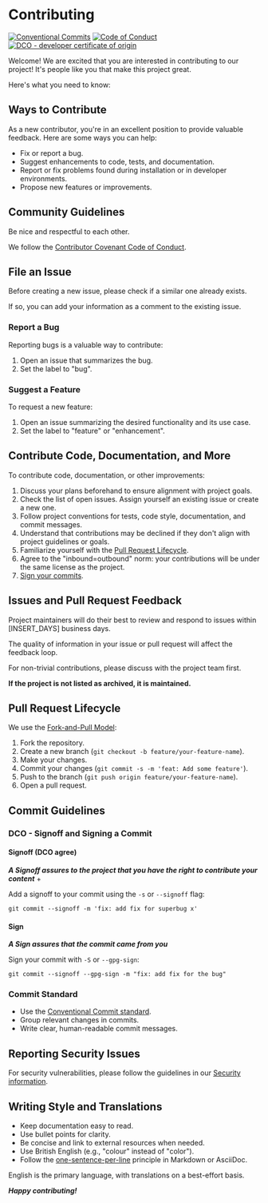 <!--
SPDX-FileCopyrightText: © 2025 Broadsage

SPDX-License-Identifier: Apache-2.0
-->

# Contributing

[![Conventional Commits](https://img.shields.io/badge/Conventional%20Commits-1.0.0-%23FE5196?style=for-the-badge&logo=conventionalcommits&logoColor=white)](https://conventionalcommits.org)
[![Code of Conduct](https://img.shields.io/badge/Code%20of%20Conduct-2.1-4baaaa.svg?style=for-the-badge)](CODE_OF_CONDUCT.md)
[![DCO - developer certificate of origin](https://img.shields.io/badge/DCO-Developer%20Certificate%20of%20Origin-lightyellow?style=for-the-badge)](https://developercertificate.org/)

Welcome! We are excited that you are interested in contributing to our project! It's people like you that make this project great.

Here's what you need to know:

## Ways to Contribute

As a new contributor, you're in an excellent position to provide valuable feedback. Here are some ways you can help:

- Fix or report a bug.
- Suggest enhancements to code, tests, and documentation.
- Report or fix problems found during installation or in developer environments.
- Propose new features or improvements.

## Community Guidelines

Be nice and respectful to each other.

We follow the [Contributor Covenant Code of Conduct](CODE_OF_CONDUCT.md).

## File an Issue

Before creating a new issue, please check if a similar one already exists.

If so, you can add your information as a comment to the existing issue.

### Report a Bug

Reporting bugs is a valuable way to contribute:

1. Open an issue that summarizes the bug.
2. Set the label to "bug".

### Suggest a Feature

To request a new feature:

1. Open an issue summarizing the desired functionality and its use case.
2. Set the label to "feature" or "enhancement".

## Contribute Code, Documentation, and More

To contribute code, documentation, or other improvements:

1. Discuss your plans beforehand to ensure alignment with project goals.
2. Check the list of open issues. Assign yourself an existing issue or create a new one.
3. Follow project conventions for tests, code style, documentation, and commit messages.
4. Understand that contributions may be declined if they don't align with project guidelines or goals.
5. Familiarize yourself with the [Pull Request Lifecycle](#pull-request-lifecycle).
6. Agree to the "inbound=outbound" norm: your contributions will be under the same license as the project.
7. [Sign your commits](#dco---signoff-and-signing-a-commit).

## Issues and Pull Request Feedback

Project maintainers will do their best to review and respond to issues within [INSERT_DAYS] business days.

The quality of information in your issue or pull request will affect the feedback loop.

For non-trivial contributions, please discuss with the project team first.

**If the project is not listed as archived, it is maintained.**

## Pull Request Lifecycle

We use the [Fork-and-Pull Model](https://docs.github.com/en/pull-requests/collaborating-with-pull-requests/getting-started/about-collaborative-development-models#fork-and-pull-model):

1. Fork the repository.
2. Create a new branch (`git checkout -b feature/your-feature-name`).
3. Make your changes.
4. Commit your changes (`git commit -s -m 'feat: Add some feature'`).
5. Push to the branch (`git push origin feature/your-feature-name`).
6. Open a pull request.

## Commit Guidelines

### DCO - Signoff and Signing a Commit

#### Signoff (DCO agree)

***A Signoff assures to the project that you have the right to contribute your content*** +

Add a signoff to your commit using the `-s` or `--signoff` flag:

```console
git commit --signoff -m 'fix: add fix for superbug x'
```

#### Sign

***A Sign assures that the commit came from you***

Sign your commit with `-S` or `--gpg-sign`:

```shell
git commit --signoff --gpg-sign -m "fix: add fix for the bug"
```

### Commit Standard

- Use the [Conventional Commit standard](https://www.conventionalcommits.org).
- Group relevant changes in commits.
- Write clear, human-readable commit messages.

## Reporting Security Issues

For security vulnerabilities, please follow the guidelines in our [Security information](SECURITY.md).

## Writing Style and Translations

- Keep documentation easy to read.
- Use bullet points for clarity.
- Be concise and link to external resources when needed.
- Use British English (e.g., "colour" instead of "color").
- Follow the [one-sentence-per-line](https://sembr.org/) principle in Markdown or AsciiDoc.

English is the primary language, with translations on a best-effort basis.

***Happy contributing!***
